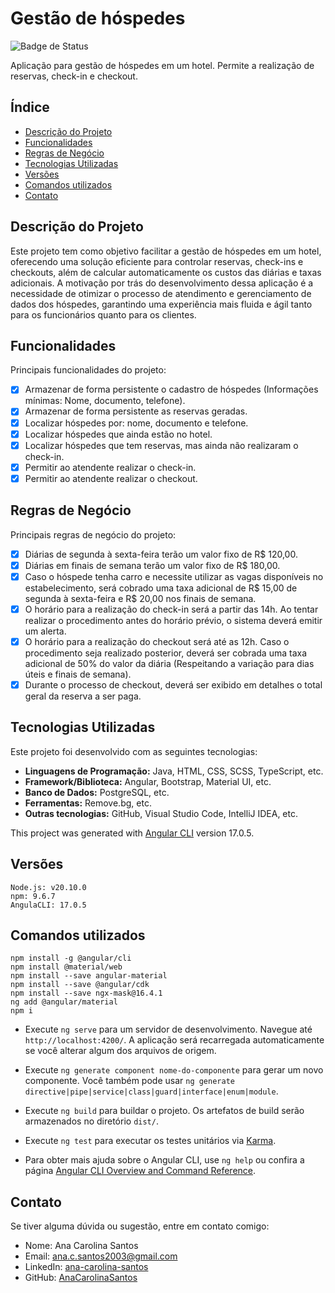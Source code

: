 # Gestão de hóspedes

![Badge de Status](https://img.shields.io/badge/status-Done-green)

Aplicação para gestão de hóspedes em um hotel. Permite a realização de reservas, check-in e checkout.

## Índice

- [Descrição do Projeto](#descrição-do-projeto)
- [Funcionalidades](#funcionalidades)
- [Regras de Negócio](#regras-de-negócio)
- [Tecnologias Utilizadas](#tecnologias-utilizadas)
- [Versões](#versões)
- [Comandos utilizados](#comandos-utilizados)
- [Contato](#contato)

## Descrição do Projeto

Este projeto tem como objetivo facilitar a gestão de hóspedes em um hotel, oferecendo uma solução eficiente para controlar reservas, check-ins e checkouts, além de calcular automaticamente os custos das diárias e taxas adicionais. A motivação por trás do desenvolvimento dessa aplicação é a necessidade de otimizar o processo de atendimento e gerenciamento de dados dos hóspedes, garantindo uma experiência mais fluida e ágil tanto para os funcionários quanto para os clientes.

## Funcionalidades

Principais funcionalidades do projeto:

- [x] Armazenar de forma persistente o cadastro de hóspedes (Informações mínimas: Nome, documento, telefone).
- [x] Armazenar de forma persistente as reservas geradas.
- [x] Localizar hóspedes por: nome, documento e telefone.
- [x] Localizar hóspedes que ainda estão no hotel.
- [x] Localizar hóspedes que tem reservas, mas ainda não realizaram o check-in.
- [x] Permitir ao atendente realizar o check-in.
- [x] Permitir ao atendente realizar o checkout.

## Regras de Negócio

Principais regras de negócio do projeto:

- [x] Diárias de segunda à sexta-feira terão um valor fixo de R$ 120,00.
- [x] Diárias em finais de semana terão um valor fixo de R$ 180,00.
- [x] Caso o hóspede tenha carro e necessite utilizar as vagas disponíveis no estabelecimento, será cobrado uma taxa adicional de R$ 15,00 de segunda à sexta-feira e R$ 20,00 nos finais de semana.
- [x] O horário para a realização do check-in será a partir das 14h. Ao tentar realizar o procedimento antes do horário prévio, o sistema deverá emitir um  alerta.
- [x] O horário para a realização do checkout será até as 12h. Caso o procedimento seja realizado posterior, deverá ser cobrada uma taxa adicional de 50% do valor da diária (Respeitando a variação para dias úteis e finais de  semana).
- [x] Durante o processo de checkout, deverá ser exibido em detalhes o total geral da reserva a ser paga.

## Tecnologias Utilizadas

Este projeto foi desenvolvido com as seguintes tecnologias:

- **Linguagens de Programação:** Java, HTML, CSS, SCSS, TypeScript, etc.
- **Framework/Biblioteca:** Angular, Bootstrap, Material UI, etc.
- **Banco de Dados:** PostgreSQL, etc.
- **Ferramentas:** Remove.bg, etc.
- **Outras tecnologias:** GitHub, Visual Studio Code, IntelliJ IDEA, etc.

This project was generated with [Angular CLI](https://github.com/angular/angular-cli) version 17.0.5.

## Versões 

```
Node.js: v20.10.0
npm: 9.6.7
AngulaCLI: 17.0.5
```

## Comandos utilizados

```
npm install -g @angular/cli
npm install @material/web
npm install --save angular-material
npm install --save @angular/cdk
npm install --save ngx-mask@16.4.1
ng add @angular/material
npm i
```

- Execute `ng serve` para um servidor de desenvolvimento. Navegue até `http://localhost:4200/`. A aplicação será recarregada automaticamente se você alterar algum dos arquivos de origem.

- Execute `ng generate component nome-do-componente` para gerar um novo componente. Você também pode usar `ng generate directive|pipe|service|class|guard|interface|enum|module`.

- Execute `ng build` para buildar o projeto. Os artefatos de build serão armazenados no diretório `dist/`.

- Execute `ng test` para executar os testes unitários via [Karma](https://karma-runner.github.io).

- Para obter mais ajuda sobre o Angular CLI, use `ng help` ou confira a página [Angular CLI Overview and Command Reference](https://angular.io/cli).

## Contato

Se tiver alguma dúvida ou sugestão, entre em contato comigo:

- Nome: Ana Carolina Santos
- Email: ana.c.santos2003@gmail.com
- LinkedIn: [ana-carolina-santos](https://www.linkedin.com/in/ana-carolina-santos-3549a2218/)
- GitHub: [AnaCarolinaSantos](https://github.com/AnaCarolinaSantos)
